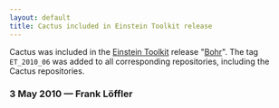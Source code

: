 ```yaml
---
layout: default
title: Cactus included in Einstein Toolkit release
---
```

Cactus was included in the [Einstein
Toolkit](http://einsteintoolkit.org/) release
"[Bohr](http://einsteintoolkit.org/toolkit/releases/)". The tag
`ET_2010_06` was added to all corresponding repositories, including the
Cactus repositories.

### 3 May 2010 — Frank Löffler
